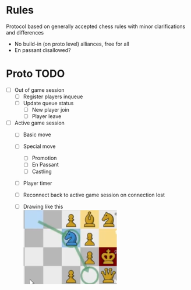 # Rules
Protocol based on generally accepted chess rules with minor clarifications and differences
- No build-in (on proto level) alliances, free for all
- En passant disallowed?

# Proto TODO
- [ ] Out of game session
  - [ ] Register players inqueue
  - [ ] Update queue status
    - [ ] New player join
    - [ ] Player leave 
- [ ] Active game session
  - [ ] Basic move
  - [ ] Special move
    - [ ] Promotion
    - [ ] En Passant
    - [ ] Castling
  - [ ] Player timer
  - [ ] Reconnect back to active game session on connection lost
  - [ ] Drawing like this  
  ![alt text](BLOB/drawing.png)
 
